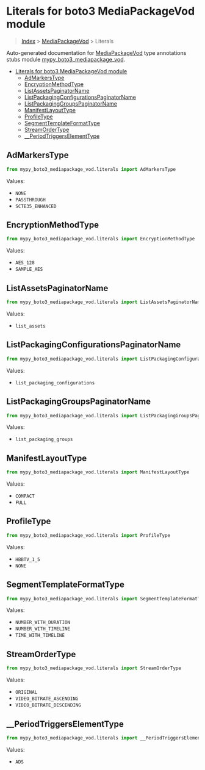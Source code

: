 # Literals for boto3 MediaPackageVod module

> [Index](..) > [MediaPackageVod](.) > Literals

Auto-generated documentation for
[MediaPackageVod](https://boto3.amazonaws.com/v1/documentation/api/1.17.75/reference/services/mediapackage-vod.html#MediaPackageVod)
type annotations stubs module
[mypy_boto3_mediapackage_vod](https://pypi.org/project/mypy-boto3-mediapackage-vod/).

- [Literals for boto3 MediaPackageVod module](#literals-for-boto3-mediapackagevod-module)
  - [AdMarkersType](#admarkerstype)
  - [EncryptionMethodType](#encryptionmethodtype)
  - [ListAssetsPaginatorName](#listassetspaginatorname)
  - [ListPackagingConfigurationsPaginatorName](#listpackagingconfigurationspaginatorname)
  - [ListPackagingGroupsPaginatorName](#listpackaginggroupspaginatorname)
  - [ManifestLayoutType](#manifestlayouttype)
  - [ProfileType](#profiletype)
  - [SegmentTemplateFormatType](#segmenttemplateformattype)
  - [StreamOrderType](#streamordertype)
  - [\_\_PeriodTriggersElementType](#__periodtriggerselementtype)

## AdMarkersType

```python
from mypy_boto3_mediapackage_vod.literals import AdMarkersType
```

Values:

- `NONE`
- `PASSTHROUGH`
- `SCTE35_ENHANCED`

## EncryptionMethodType

```python
from mypy_boto3_mediapackage_vod.literals import EncryptionMethodType
```

Values:

- `AES_128`
- `SAMPLE_AES`

## ListAssetsPaginatorName

```python
from mypy_boto3_mediapackage_vod.literals import ListAssetsPaginatorName
```

Values:

- `list_assets`

## ListPackagingConfigurationsPaginatorName

```python
from mypy_boto3_mediapackage_vod.literals import ListPackagingConfigurationsPaginatorName
```

Values:

- `list_packaging_configurations`

## ListPackagingGroupsPaginatorName

```python
from mypy_boto3_mediapackage_vod.literals import ListPackagingGroupsPaginatorName
```

Values:

- `list_packaging_groups`

## ManifestLayoutType

```python
from mypy_boto3_mediapackage_vod.literals import ManifestLayoutType
```

Values:

- `COMPACT`
- `FULL`

## ProfileType

```python
from mypy_boto3_mediapackage_vod.literals import ProfileType
```

Values:

- `HBBTV_1_5`
- `NONE`

## SegmentTemplateFormatType

```python
from mypy_boto3_mediapackage_vod.literals import SegmentTemplateFormatType
```

Values:

- `NUMBER_WITH_DURATION`
- `NUMBER_WITH_TIMELINE`
- `TIME_WITH_TIMELINE`

## StreamOrderType

```python
from mypy_boto3_mediapackage_vod.literals import StreamOrderType
```

Values:

- `ORIGINAL`
- `VIDEO_BITRATE_ASCENDING`
- `VIDEO_BITRATE_DESCENDING`

## \_\_PeriodTriggersElementType

```python
from mypy_boto3_mediapackage_vod.literals import __PeriodTriggersElementType
```

Values:

- `ADS`
